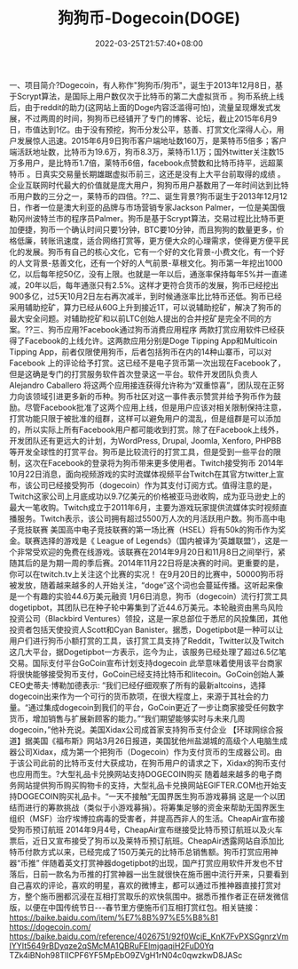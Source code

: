 ﻿---
weight: 
title: "狗狗币-Dogecoin(DOGE)"
description: "Dogecoin，有人称作'狗狗币/狗币'，诞生于2013年12月8日，基于Scrypt算法，是国际上用户数仅次于比特币的第二大虚拟货币"
date: 2022-03-25T21:57:40+08:00
lastmod: 2022-03-25T16:45:40+08:00
draft: false
authors: ["Metabd"]
featuredImage: "gougoubi-dogecoindoge.webp"
link: ""
tags: ["数字代币","狗狗币-Dogecoin(DOGE)"]
categories: ["navigation"]
navigation: ["数字代币"]
lightgallery: true
toc: true
pinned: false
recommend: false
recommend1: false
---
一、项目简介?Dogecoin，有人称作"狗狗币/狗币"，诞生于2013年12月8日，基于Scrypt算法，是国际上用户数仅次于比特币的第二大虚拟货币 。狗币系统上线后，由于reddit的助力(这网站上面的Doge内容泛滥得可怕)，流量呈现爆发式发展，不过两周的时间，狗狗币已经铺开了专门的博客、论坛，截止2015年6月9日，市值达到1亿。由于没有预挖，狗币分发公平，慈善、打赏文化深得人心，用户发展惊人迅速。2015年6月9日狗币客户端地址数160万，是莱特币5倍多；客户端活跃地址数，比特币为19.6万，狗币8.3万，莱特币1.1万；国外twitter关注数15万多用户，是比特币1.7倍，莱特币6倍，facebook点赞数和比特币持平，远超莱特币 。日真实交易量长期雄踞虚拟币前三，这还是没有上大平台前取得的成绩 。企业互联网时代最大的价值就是庞大用户，狗狗币用户基数用了一年时间达到比特币用户数的三分之一，莱特币的四倍。??二、诞生背景?狗币诞生于2013年12月12日，作者一位是澳大利亚的品牌与市场营销专家Jackson Palmer，一位是美国俄勒冈州波特兰市的程序员Palmer。狗币是基于Scrypt算法，交易过程比比特币更加便捷，狗币一个确认时间只要1分钟，BTC要10分钟，而且狗狗的数量更多，价格低廉，转账讯速度，适合网络打赏等，更方便大众的心理需求，使得更方便平民化的发展。狗币有自己的核心文化，它有一个好的文化背景-小费文化，有一个好的人文背景-慈善文化，还有一个好的人气前景-草根文化。狗币第一年挖出1000亿，以后每年挖50亿，没有上限。也就是一年以后，通涨率保持每年5%并一直递减，20年以后，每年通涨只有2.5%。这样才更符合货币的发展，狗币已经挖出900多亿，过5天10月2日左右再次减半，到时候通涨率比比特币还低。狗币已经采用辅助挖矿，算力已经从60G上升到接近1T，可以说辅助挖矿，解决了狗币的最大安全问题。对辅助挖矿和以前LTC创始人提出的合并挖矿是完全不同的方案。??三、狗币应用?Facebook通过狗币消费应用程序
两款打赏应用软件已经获得了Facebook的上线允许。这两款应用分别是Doge Tipping App和Multicoin Tipping App，前者仅限使用狗币，后者包括狗币在内的14种山寨币，可以对Facebook 上的评论给予打赏。这已经不是电子货币第一次出现在Facebook了，但是这确是专门的打赏服务软件首次登录这一平台。软件开发团队负责人Alejandro Caballero 将这两个应用接连获得允许称为“双重惊喜”，团队现在正努力向该领域引进更多新的币种。狗币社区对这一事件表示赞赏并给予狗币作为鼓励。尽管Facebook批准了这两个应用上线，但是用户应该对相关限制保持注意，打赏功能只限于被批准的组群，这样可以避免用户的混乱，但是组群是可以添加的，所以实际上所有Facebook用户都可能收到打赏。除了在Facebook上线外，开发团队还有更远大的计划，为WordPress, Drupal, Joomla, Xenforo, PHPBB等开发全球性的打赏平台。狗币是比较流行的打赏工具，但是受到一些平台的限制，这次在Facebook的登录将为狗币带来更多使用者。Twitch接受狗币
2014年10月22日消息，面向视频游戏的实时流媒体视频平台Twitch在其官方twitter上宣布，该公司已经接受狗币（dogecoin）作为其支付订阅方式。值得注意的是，Twitch这家公司上月底成功以9.7亿美元的价格被亚马逊收购，成为亚马逊史上的最大一笔收购。Twitch成立于2011年6月，主要为游戏玩家提供流媒体实时视频直播服务。Twitch表示，该公司拥有超过5500万人次的月活跃用户数。狗币高中电子竞技联赛
美国高中电子竞技联赛的第一场比赛（HSEL）将有50k的狗币作为奖金。联赛选择的游戏是《 League of Legends》（国内被译为‘英雄联盟’），这是一个非常受欢迎的免费在线游戏。该联赛在2014年9月20日和11月8日之间举行，紧随其后的是为期一周的季后赛。2014年11月22日将是决赛的时间。更重要的是，你可以在twitch.tv上关注这个比赛的实况！ 在9月20日的比赛中，50000狗币将被发放，随着越来越多的人开始关注，“doge”这个词也会蔓延传播。这听起来像是一个有趣的实验44.6万美元融资
1月6日消息，狗币（dogecoin）流行打赏工具dogetipbot，其团队已在种子轮中筹集到了近44.6万美元。本轮融资由黑鸟风险投资公司（Blackbird Ventures）领投，这是一家总部位于悉尼的风投集团，其他投资者包括天使投资人Scott和Cyan Banister。据悉，Dogetipbot是一种可以让用户们进行狗币小额打赏的工具，该打赏工具支持了Reddit，Twitter以及Twitch这几大平台，据Dogetipbot一方表示，迄今为止，该服务已经处理了超过6.5亿笔交易。国际支付平台GoCoin宣布计划支持dogecoin
此举意味着使用该平台商家将很快能够接受狗币支付，GoCoin已经支持比特币和litecoin。GoCoin创始人兼CEO史蒂夫·博勒加德表示: “我们已经仔细观察了所有的最新altcoins，选择dogecoin出来作为一个可行的货币款项，在很大程度上，来源于其社会的力量。“通过集成dogecoin到我们的平台，GoCoin更近了一步让商家接受任何数字货币，增加销售与扩展新顾客的能力。”“我们期望能够实时与未来几周dogecoin，”他补充说。美国Xidax公司成首家支持狗币支付企业
【环球网综合报道】据美国《福布斯》网站3月26日报道，美国犹他州盐湖城的高级个人电脑生成器公司Xidax，成为第一个把狗币（Dogecoin）作为支付货币的生成器公司。由于该公司此前的比特币支付大获成功，在狗币用户的请求之下，Xidax的狗币支付也应用而生。?大型礼品卡兑换网站支持DOGECOIN购买
随着越来越多的电子商务网站提供狗币购买购物卡的支持，大型礼品卡兑换网站EGIFTER.COM也开始支持DOGECOIN购买礼品卡。“一天不接触”无国界医生狗币游戏募捐
这是一个以团结而进行的筹款挑战（类似于小游戏募捐）。将筹集足够的资金来帮助无国界医生组织（MSF）治疗埃博拉病毒的受害者，并提高西非人的生活。CheapAir宣布接受狗币预订航班
2014年9月4号，CheapAir宣布继接受比特币预订航班以及火车票后，近日又宣布接受了狗币以及莱特币预订航班。CheapAir透露网站自添加比特币付款方式以来，已经完成了150万美元的比特币总销售额。狗币打赏应用神器“币推”
伴随着英文打赏神器dogetipbot的出现，国产打赏应用软件开发也不甘落后，日前一款名为币推的打赏神器一出生就很快在施币圈中流行开来，只要看到自己喜欢的评论，喜欢的明星，喜欢的微博主，都可以通过币推神器直接打赏对方，整个施币圈都沉浸在互相打赏取乐的欢快氛围中。据悉币推作者正在研发微信版，以便在中国传统节日---春节里方便施币们互相打赏红包。相关链接：
https://baike.baidu.com/item/%E7%8B%97%E5%B8%81
https://dogecoin.com/
https://baike.baidu.com/reference/4026751/92f0WcjE_KnK7FvPXSGgnrzVmIYYIt5649rBDyqze2qSMcMA1QBRuFElmjgaqiH2FuD0Yq
TZk4iBNoh98TlICPF6YF5MpEbO9ZVgH1rN04c0qwzkwD8JASc
